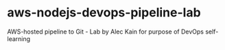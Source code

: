 # aws-nodejs-devops-pipeline-lab
AWS-hosted pipeline to Git - Lab by Alec Kain for purpose of DevOps self-learning
